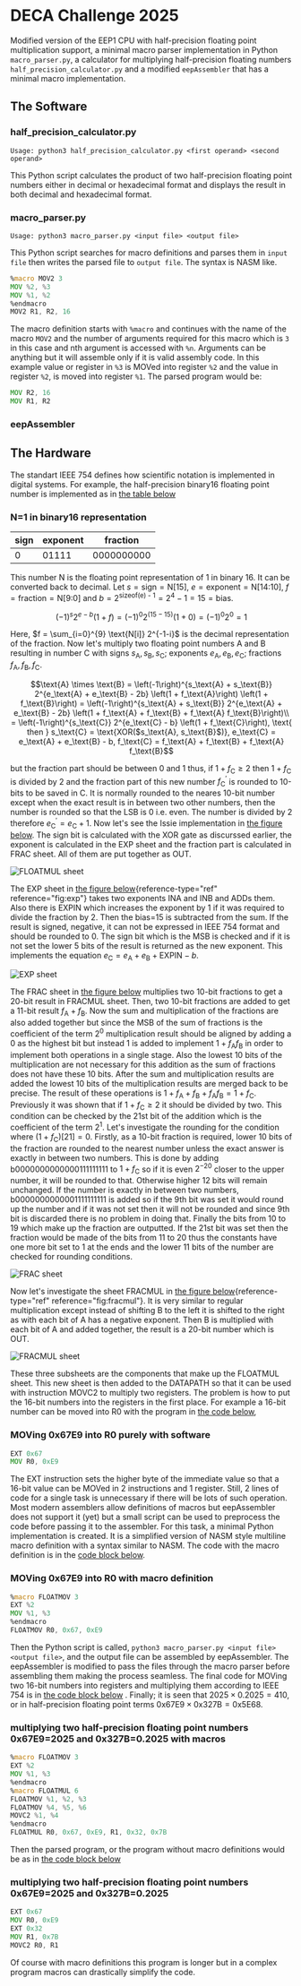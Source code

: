 # DECA Challenge 2025

Modified version of the EEP1 CPU with half-precision floating point multiplication support, a minimal macro parser implementation in Python `macro_parser.py`, a calculator for multiplying half-precision floating numbers `half_precision_calculator.py` and a modified `eepAssembler` that has a minimal macro implementation.

## The Software

### half_precision_calculator.py

```
Usage: python3 half_precision_calculator.py <first operand> <second operand>
```

This Python script calculates the product of two half-precision floating point numbers either in decimal or hexadecimal format and displays the result in both decimal and hexadecimal format.

### macro_parser.py

```
Usage: python3 macro_parser.py <input file> <output file>
```

This Python script searches for macro definitions and parses them in `input file` then writes the parsed file to `output file`. The syntax is NASM like.

```asm
%macro MOV2 3
MOV %2, %3
MOV %1, %2
%endmacro
MOV2 R1, R2, 16
```

The macro definition starts with `%macro` and continues with the name of the macro `MOV2` and the number of arguments required for this macro which is `3` in this case and nth argument is accessed with `%n`. Arguments can be anything but it will assemble only if it is valid assembly code. In this example value or register in `%3` is MOVed into register `%2` and the value in register `%2`, is moved into register `%1`. The parsed program would be:

```asm
MOV R2, 16
MOV R1, R2
```

### eepAssembler

## The Hardware

The standart IEEE 754 defines how scientific notation is implemented in
digital systems. For example, the half-precision binary16 floating point
number is implemented as in [the table below](###n=1-in-binary16-representation)

### N=1 in binary16 representation

|sign|exponent|fraction|
|----|--------|----------|
|0|01111|0000000000|

This number N is the floating point representation of 1 in binary 16. It
can be converted back to decimal. Let
$s = \text{sign} = \text{N[15]}$,
$e = \text{exponent} = \text{N[14:10]}$,
$f = \text{fraction} = \text{N[9:0]}$ and
$b = 2^{\text{sizeof(e) - 1}} = 2^4 - 1 = 15 = \text{bias}$.

$$\left(-1\right)^s 2^{e - b} \left(1 + f\right) = \left(-1\right)^0 2^{\left(15 - 15\right)} \left(1 + 0\right) = \left(-1\right)^0 2^0 = 1$$

Here, $f = \sum_{i=0}^{9} \text{N[i]} 2^{-1-i}$ is the decimal
representation of the fraction. Now let's multiply two floating point
numbers A and B resulting in number C with signs
$s_\text{A}, s_\text{B}, s_\text{C}$; exponents
$e_\text{A}, e_\text{B}, e_\text{C}$; fractions
$f_\text{A}, f_\text{B}, f_\text{C}$.

$$\text{A} \times \text{B} = \left(-1\right)^{s_\text{A} + s_\text{B}} 2^{e_\text{A} + e_\text{B} - 2b} \left(1 + f_\text{A}\right) \left(1 + f_\text{B}\right) = \left(-1\right)^{s_\text{A} + s_\text{B}} 2^{e_\text{A} + e_\text{B} - 2b} \left(1 + f_\text{A} + f_\text{B} + f_\text{A} f_\text{B}\right)\\
    = \left(-1\right)^{s_\text{C}} 2^{e_\text{C} - b} \left(1 + f_\text{C}\right), \text{ then } s_\text{C} = \text{XOR($s_\text{A}, s_\text{B}$)}, e_\text{C} = e_\text{A} + e_\text{B} - b, f_\text{C} = f_\text{A} + f_\text{B} + f_\text{A} f_\text{B}$$

but the fraction part should be between 0 and 1 thus, if
$1 + f_\text{C} \ge 2$ then $1 + f_\text{C}$ is divided by 2 and the
fraction part of this new number $f^\prime_\text{C}$ is rounded to
10-bits to be saved in C. It is normally rounded to the neares 10-bit
number except when the exact result is in between two other numbers,
then the number is rounded so that the LSB is 0 i.e. even. The number is
divided by 2 therefore $e^\prime_\text{C} = e_\text{C} + 1$. Now let's
see the Issie implementation in [the figure below](#floatmul).
The sign bit is calculated with the XOR gate as discurssed earlier, the
exponent is calculated in the EXP sheet and the fraction part is
calculated in FRAC sheet. All of them are put together as OUT.

<a name="floatmul">![FLOATMUL sheet](/media/floatmul.png)</a>

The EXP sheet in [the figure below](#exp){reference-type="ref"
reference="fig:exp"} takes two exponents INA and INB and ADDs them. Also
there is EXPIN which increases the exponent by 1 if it was required to
divide the fraction by 2. Then the bias=15 is subtracted from the sum.
If the result is signed, negative, it can not be expressed in IEEE 754
format and should be rounded to 0. The sign bit which is the MSB is
checked and if it is not set the lower 5 bits of the result is returned
as the new exponent. This implements the equation
$e_\text{C} = e_\text{A} + e_\text{B} + \text{EXPIN} - b$.

<a name="exp">![EXP sheet](/media/exp.png)</a>

The FRAC sheet in [the figure below](#frac) multiplies two 10-bit
fractions to get a 20-bit result in FRACMUL sheet. Then, two 10-bit
fractions are added to get a 11-bit result $f_\text{A} + f_\text{B}$.
Now the sum and multiplication of the fractions are also added together
but since the MSB of the sum of fractions is the coefficient of the term
$2^0$ multiplication result should be aligned by adding a 0 as the
highest bit but instead 1 is added to implement $1 + f_\text{A}
f_\text{B}$ in order to implement both operations in a single stage.
Also the lowest 10 bits of the multiplication are not necessary for this
addition as the sum of fractions does not have these 10 bits. After the
sum and multiplication results are added the lowest 10 bits of the
multiplication results are merged back to be precise. The result of
these operations is
$1 + f_\text{A} + f_\text{B} + f_\text{A} f_\text{B} = 1 + f_\text{C}$.
Previously it was shown that if $1 + f_\text{C} \ge 2$ it should be
divided by two. This condition can be checked by the 21st bit of the
addition which is the coefficient of the term $2^1$. Let's investigate
the rounding for the condition where
$\left(1 + f_\text{C}\right)\text{[21]} = 0$. Firstly, as a 10-bit
fraction is required, lower 10 bits of the fraction are rounded to the
nearest number unless the exact answer is exactly in between two
numbers. This is done by adding b0000000000000111111111 to
$1 + f_\text{C}$ so if it is even $2^{-20}$ closer to the upper
number, it will be rounded to that. Otherwise higher 12 bits will remain
unchanged. If the number is exactly in between two numbers,
b0000000000001111111111 is added so if the 9th bit was set it would
round up the number and if it was not set then it will not be rounded
and since 9th bit is discarded there is no problem in doing that.
Finally the bits from 10 to 19 which make up the fraction are outputted.
If the 21st bit was set then the fraction would be made of the bits from
11 to 20 thus the constants have one more bit set to 1 at the ends and
the lower 11 bits of the number are checked for rounding conditions.

<a name="frac">![FRAC sheet](/media/frac.png)</a>

Now let's investigate the sheet FRACMUL in
[the figure below](#fracmul){reference-type="ref" reference="fig:fracmul"}.
It is very similar to regular multiplication except instead of shifting
B to the left it is shifted to the right as with each bit of A has a
negative exponent. Then B is multiplied with each bit of A and added
together, the result is a 20-bit number which is OUT.

<a name="fracmul">![FRACMUL sheet](/media/fracmul.png)</a>

These three subsheets are the components that make up the FLOATMUL
sheet. This new sheet is then added to the DATAPATH so that it can be
used with instruction MOVC2 to multiply two registers. The problem is
how to put the 16-bit numbers into the registers in the first place. For
example a 16-bit number can be moved into R0 with the program in
[the code below](###moving-0x67e9-into-r0-purely-with-software),

### MOVing 0x67E9 into R0 purely with software

```asm
EXT 0x67
MOV R0, 0xE9
```

The EXT instruction sets the higher byte of the immediate value so that
a 16-bit value can be MOVed in 2 instructions and 1 register.  Still, 2
lines of code for a single task is unnecessary if there will be lots of
such operation. Most modern assemblers allow definitions of macros but
eepAssembler does not support it (yet) but a small script can be used to
preprocess the code before passing it to the assembler. For this task, a
minimal Python implementation is created. It is a simplified version of
NASM style multiline macro definition with a syntax similar to NASM. The
code with the macro definition is in the
[code block below](###moving-0x67E9-into-r0-with-macro-definition).

### MOVing 0x67E9 into R0 with macro definition 

```asm
%macro FLOATMOV 3
EXT %2
MOV %1, %3
%endmacro
FLOATMOV R0, 0x67, 0xE9
```

Then the Python script is called, `python3 macro_parser.py <input
file> <output file>`, and the output file can be assembled
by eepAssembler. The eepAssembler is modified to pass the files through
the macro parser before assembling them making the process seamless. The
final code for MOVing two 16-bit numbers into registers and multiplying
them according to IEEE 754 is in
[the code block below](###multiplying-two-half-precision-floating-point-numbers-0x67e9=2025-and-0x327b=0.2025-with-macros)
. Finally; it is seen that
$2025 \times 0.2025 = 410$, or in half-precision floating point terms
$\text{0x67E9} \times \text{0x327B} = \text{0x5E68}$.

### multiplying two half-precision floating point numbers 0x67E9=2025 and 0x327B=0.2025 with macros

```asm
%macro FLOATMOV 3
EXT %2
MOV %1, %3
%endmacro
%macro FLOATMUL 6
FLOATMOV %1, %2, %3
FLOATMOV %4, %5, %6
MOVC2 %1, %4
%endmacro
FLOATMUL R0, 0x67, 0xE9, R1, 0x32, 0x7B
```

Then the parsed program, or the program without macro definitions would be as in [the code block below](###multiplying-two-half-precision-floating-point-numbers-0x67e9=2025-and-0x327b=0.2025)

### multiplying two half-precision floating point numbers 0x67E9=2025 and 0x327B=0.2025

```asm
EXT 0x67
MOV R0, 0xE9
EXT 0x32
MOV R1, 0x7B
MOVC2 R0, R1
```

Of course with macro definitions this program is longer but in a complex program macros can drastically simplify the code.
